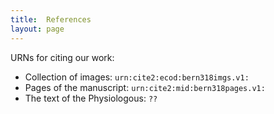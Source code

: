 ```yaml
---
title:  References
layout: page
---
```



URNs for citing our work:


-   Collection of images: `urn:cite2:ecod:bern318imgs.v1:`
-   Pages of the manuscript: `urn:cite2:mid:bern318pages.v1:`
-   The text of the Physiologous:  `??`
